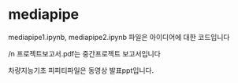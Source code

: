 # mediapipe

mediapipe1.ipynb, mediapipe2.ipynb 파일은 아이디어에 대한 코드입니다 

/n
프로젝트보고서.pdf는 중간프로젝트 보고서입니다


차량지능기초 피피티파일은 동영상 발표ppt입니다.
